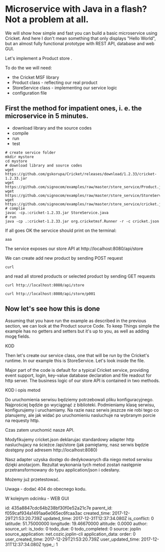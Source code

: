 # Microservice with Java in a flash? Not a problem at all.

We will show how simple and fast you can build a basic microservice using Cricket. And here I don't mean something that only displays "Hello World", but an almost fully functional prototype with REST API, database and web GUI.

Let's implement a Product store .

To do the we will need:

* the Cricket MSF library  
* Product class - reflecting our real product
* StoreService class - implementing our service logic
* configuration file

## First the method for impatient ones, i. e. the microservice in 5 minutes.

* download library and the source codes
* compile
* run
* test


```
# create service folder
mkdir mystore
cd mystore
# download library and source codes
wget https://github.com/gskorupa/Cricket/releases/download/1.2.33/cricket-1.2.33.jar
wget https://github.com/signocom/examples/raw/master/store_service/Product.java
wget https://github.com/signocom/examples/raw/master/store_service/StoreService.java
wget https://github.com/signocom/examples/raw/master/store_service/cricket.json
# complie
javac -cp.:cricket-1.2.33.jar StoreService.java
# run
java -cp .:cricket-1.2.33.jar org.cricketmsf.Runner -r -c cricket.json
```
If all goes OK the servcice should print on the terminal:
```
aaa
```
The service exposes our store API at http://localhost:8080/api/store

We can create add new product by sending POST request
```
curl 
```
and read all stored products or selected product by sending GET requests
```
curl http://localhost:8080/api/store

curl http://localhost:8080/api/store/p001
```

## Now let's see how this is done 

Assuming that you have run the example as described in the previous section, we can look at the Product source Code. To keep Things simple the example has no getters and setters but it's up to you, as well as adding mogę fields.

KOD

Then let's create our service class, one that will be run by the Cricket's runtime. In our example this is StoreService. Let's look inside the file.

Major part of the code is default for a typical Cricket service, providing event support, login, key-value database declaration and file readout for http server.
The business logic of our store API is contained in two methods.

KOD i opis metod

Do uruchomienia serwisu będziemy potrzebowali pliku konfiguracyjnego. Najprościej będzie go wyciągnąć z biblioteki.
Podmieniamy klasę serwisu, konfigurujemy i uruchamiamy. Na razie nasz serwis jeszcze nie robi tego co planujemy, ale jak widać po uruchomieniu nasluchuje na wybranym porcie na requesty http.

Czas zatem uruchomić nasze API.

Modyfikujemy cricket.json deklarujac standardowy adapter http nasluchujacy na ścieżce /api/store (jak pamiętamy, nasz serwis będzie dostępny pod adresem http://localhost:8080)

Nasz adapter uzyska dostęp do dedykowanych dla niego metod serwisu dzięki anotacjom.
Rezultat wykonania tych metod zostań następnie przetransformowany do typu application/json i odesłany.

Możemy już przetestować.

Uwaga - dodać 404 do obecnego kodu.

W kolejnym odcinku - WEB GUI



id: 435a8847cdc64b238bf30f0e52a21c7e
parent_id: f059caf934a1491aa6e065ec6fcaa3ac
created_time: 2017-12-29T21:53:20.739Z
updated_time: 2017-12-31T12:37:34.080Z
is_conflict: 0
latitude: 51.75000000
longitude: 19.46670000
altitude: 0.0000
author: 
source_url: 
is_todo: 0
todo_due: 0
todo_completed: 0
source: joplin
source_application: net.cozic.joplin-cli
application_data: 
order: 0
user_created_time: 2017-12-29T21:53:20.739Z
user_updated_time: 2017-12-31T12:37:34.080Z
type_: 1
